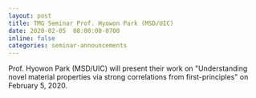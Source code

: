 ```yaml
---
layout: post
title: TMG Seminar Prof. Hyowon Park (MSD/UIC)
date: 2020-02-05  08:00:00-0700
inline: false
categories: seminar-announcements
---
```


Prof. Hyowon Park (MSD/UIC) will present their work on "Understanding novel material properties via strong correlations from first-principles" on February 5, 2020.
